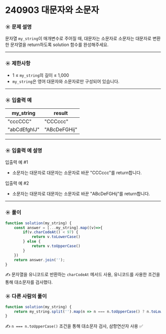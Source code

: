 # 240903 대문자와 소문자

### ☀️ 문제 설명

문자열 `my_string`이 매개변수로 주어질 때, 대문자는 소문자로 소문자는 대문자로 변환한 문자열을 return하도록 solution 함수를 완성해주세요.

---

### ☀️ **제한사항**

- 1 ≤ `my_string`의 길이 ≤ 1,000
- `my_string`은 영어 대문자와 소문자로만 구성되어 있습니다.

---

### ☀️ **입출력 예**

| my_string | result |
| --- | --- |
| "cccCCC" | "CCCccc" |
| "abCdEfghIJ" | "ABcDeFGHij" |

---

### ☀️ **입출력 예 설명**

입출력 예 #1

- 소문자는 대문자로 대문자는 소문자로 바꾼 "CCCccc"를 return합니다.

입출력 예 #2

- 소문자는 대문자로 대문자는 소문자로 바꾼 "ABcDeFGHij"를 return합니다.

---

### ☀️ 풀이

```jsx
function solution(my_string) {
    const answer = [...my_string].map((v)=>{
        if(v.charCodeAt() < 97) {
            return v.toLowerCase()
        } else {
            return v.toUpperCase()
        }
    })
    return answer.join('');
}
```

✍️ 문자열을 유니코드로 반환하는 `charCodeAt` 메서드 사용, 유니코드를 사용한 조건을 통해 대소문자를 검사했다.

### ☀️ 다른 사람의 풀이

```jsx
function solution(my_string) {
    return my_string.split('').map(n => n === n.toUpperCase() ? n.toLowerCase() : n.toUpperCase()).join('')
}
```

✍️ `n === n.toUpperCase()` 조건을 통해 대소문자 검사, 삼항연산자 사용 ✅
